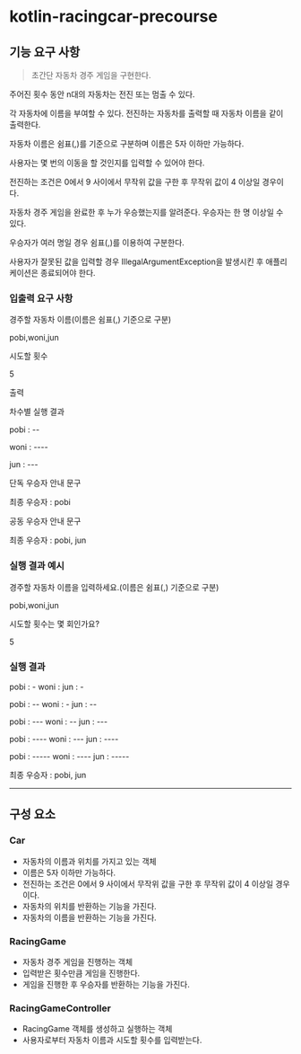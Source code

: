 # kotlin-racingcar-precourse

## 기능 요구 사항
> 초간단 자동차 경주 게임을 구현한다.

주어진 횟수 동안 n대의 자동차는 전진 또는 멈출 수 있다.

각 자동차에 이름을 부여할 수 있다. 전진하는 자동차를 출력할 때 자동차 이름을 같이 출력한다.

자동차 이름은 쉼표(,)를 기준으로 구분하며 이름은 5자 이하만 가능하다.

사용자는 몇 번의 이동을 할 것인지를 입력할 수 있어야 한다.

전진하는 조건은 0에서 9 사이에서 무작위 값을 구한 후 무작위 값이 4 이상일 경우이다.

자동차 경주 게임을 완료한 후 누가 우승했는지를 알려준다. 우승자는 한 명 이상일 수 있다.

우승자가 여러 명일 경우 쉼표(,)를 이용하여 구분한다.

사용자가 잘못된 값을 입력할 경우 IllegalArgumentException을 발생시킨 후 애플리케이션은 종료되어야 한다.

### 입출력 요구 사항
경주할 자동차 이름(이름은 쉼표(,) 기준으로 구분)

pobi,woni,jun

시도할 횟수

5

출력

차수별 실행 결과

pobi : --

woni : ----

jun : ---

단독 우승자 안내 문구

최종 우승자 : pobi

공동 우승자 안내 문구

최종 우승자 : pobi, jun

### 실행 결과 예시
경주할 자동차 이름을 입력하세요.(이름은 쉼표(,) 기준으로 구분)

pobi,woni,jun

시도할 횟수는 몇 회인가요?

5

### 실행 결과
pobi : -
woni :
jun : -

pobi : --
woni : -
jun : --

pobi : ---
woni : --
jun : ---

pobi : ----
woni : ---
jun : ----

pobi : -----
woni : ----
jun : -----

최종 우승자 : pobi, jun

---

## 구성 요소

### Car
- 자동차의 이름과 위치를 가지고 있는 객체
- 이름은 5자 이하만 가능하다.
- 전진하는 조건은 0에서 9 사이에서 무작위 값을 구한 후 무작위 값이 4 이상일 경우이다.
- 자동차의 위치를 반환하는 기능을 가진다.
- 자동차의 이름을 반환하는 기능을 가진다.

### RacingGame
- 자동차 경주 게임을 진행하는 객체
- 입력받은 횟수만큼 게임을 진행한다. 
- 게임을 진행한 후 우승자를 반환하는 기능을 가진다.

### RacingGameController
- RacingGame 객체를 생성하고 실행하는 객체
- 사용자로부터 자동차 이름과 시도할 횟수를 입력받는다. 
